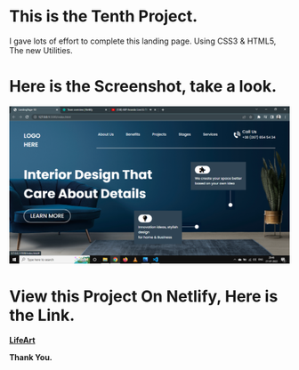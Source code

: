 # This is the Tenth Project.

I gave lots of effort to complete this landing page. Using CSS3 & HTML5, The new Utilities.

# Here is the Screenshot, take a look.

![Project-10](Overview.png)

# View this Project On Netlify, Here is the Link.

**[LifeArt](https://lifeart.netlify.app/)**

**Thank You.**
